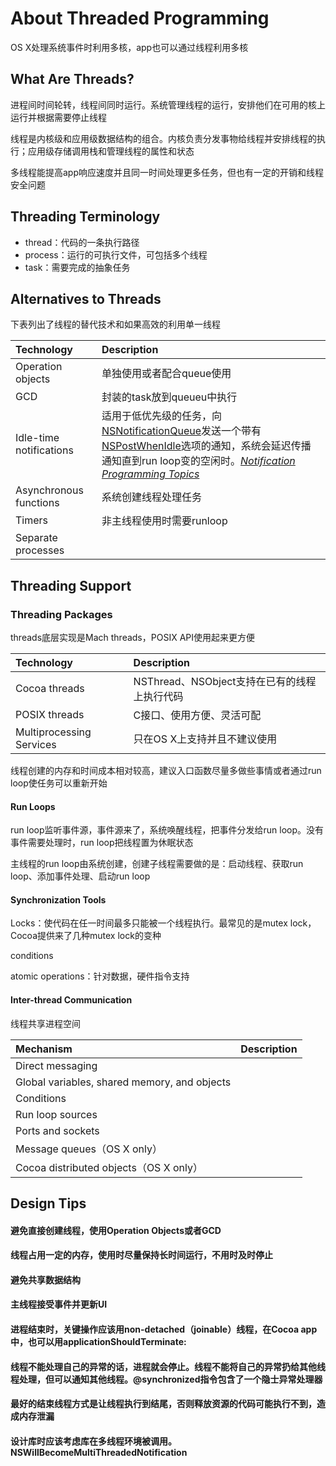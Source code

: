 # About Threaded Programming

OS X处理系统事件时利用多核，app也可以通过线程利用多核

## What Are Threads?

进程间时间轮转，线程间同时运行。系统管理线程的运行，安排他们在可用的核上运行并根据需要停止线程

线程是内核级和应用级数据结构的组合。内核负责分发事物给线程并安排线程的执行；应用级存储调用栈和管理线程的属性和状态

多线程能提高app响应速度并且同一时间处理更多任务，但也有一定的开销和线程安全问题

## Threading Terminology

* thread：代码的一条执行路径
* process：运行的可执行文件，可包括多个线程
* task：需要完成的抽象任务

## Alternatives to Threads

下表列出了线程的替代技术和如果高效的利用单一线程

| Technology | Description |
| :--- | :--- |
| Operation objects | 单独使用或者配合queue使用 |
| GCD | 封装的task放到queueu中执行 |
| Idle-time notifications | 适用于低优先级的任务，向[NSNotificationQueue](https://developer.apple.com/documentation/foundation/nsnotificationqueue)发送一个带有[NSPostWhenIdle](https://developer.apple.com/documentation/foundation/notificationqueue.postingstyle/1418001-whenidle)选项的通知，系统会延迟传播通知直到run loop变的空闲时。[_Notification Programming Topics_](https://developer.apple.com/library/content/documentation/Cocoa/Conceptual/Notifications/Introduction/introNotifications.html#//apple_ref/doc/uid/10000043i) |  |
| Asynchronous functions | 系统创建线程处理任务 |
| Timers | 非主线程使用时需要runloop |
| Separate processes |  |

## Threading Support

### Threading Packages

threads底层实现是Mach threads，POSIX API使用起来更方便

| Technology | Description |
| :--- | :--- |
| Cocoa threads | NSThread、NSObject支持在已有的线程上执行代码 |
| POSIX threads | C接口、使用方便、灵活可配 |
| Multiprocessing Services | 只在OS X上支持并且不建议使用 |

线程创建的内存和时间成本相对较高，建议入口函数尽量多做些事情或者通过run loop使任务可以重新开始

#### Run Loops

run loop监听事件源，事件源来了，系统唤醒线程，把事件分发给run loop。没有事件需要处理时，run loop把线程置为休眠状态

主线程的run loop由系统创建，创建子线程需要做的是：启动线程、获取run loop、添加事件处理、启动run loop

#### Synchronization Tools

Locks：使代码在任一时间最多只能被一个线程执行。最常见的是mutex lock，Cocoa提供来了几种mutex lock的变种

conditions

atomic operations：针对数据，硬件指令支持

#### Inter-thread Communication

线程共享进程空间

| Mechanism | Description |
| :--- | :--- |
| Direct messaging |  |
| Global variables, shared memory, and objects |  |
| Conditions |  |
| Run loop sources |  |
| Ports and sockets |  |
| Message queues（OS X only） |  |
| Cocoa distributed objects（OS X only） |  |

## Design Tips

#### 避免直接创建线程，使用Operation Objects或者GCD

#### 线程占用一定的内存，使用时尽量保持长时间运行，不用时及时停止

#### 避免共享数据结构

#### 主线程接受事件并更新UI

#### 进程结束时，关键操作应该用non-detached（joinable）线程，在Cocoa app中，也可以用applicationShouldTerminate:

#### 线程不能处理自己的异常的话，进程就会停止。线程不能将自己的异常扔给其他线程处理，但可以通知其他线程。@synchronized指令包含了一个隐士异常处理器

#### 最好的结束线程方式是让线程执行到结尾，否则释放资源的代码可能执行不到，造成内存泄漏

#### 设计库时应该考虑库在多线程环境被调用。NSWillBecomeMultiThreadedNotification



